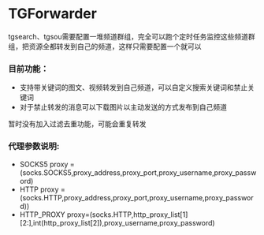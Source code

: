 # TGForwarder

tgsearch、tgsou需要配置一堆频道群组，完全可以跑个定时任务监控这些频道群组，把资源全都转发到自己的频道，这样只需要配置一个就可以

### 目前功能：
- 支持带关键词的图文、视频转发到自己频道，可以自定义搜索关键词和禁止关键词
- 对于禁止转发的消息可以下载图片以主动发送的方式发布到自己频道

暂时没有加入过滤去重功能，可能会重复转发

### 代理参数说明:
- SOCKS5
proxy = (socks.SOCKS5,proxy_address,proxy_port,proxy_username,proxy_password)
- HTTP
proxy = (socks.HTTP,proxy_address,proxy_port,proxy_username,proxy_password))
- HTTP_PROXY
proxy=(socks.HTTP,http_proxy_list[1][2:],int(http_proxy_list[2]),proxy_username,proxy_password)
